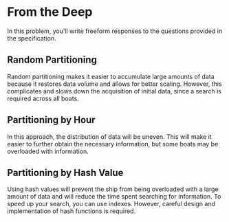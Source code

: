 # From the Deep

In this problem, you'll write freeform responses to the questions provided in the specification.

## Random Partitioning

Random partitioning makes it easier to accumulate large amounts of data because it restores data volume and allows for better scaling. However, this complicates and slows down the acquisition of initial data, since a search is required across all boats.

## Partitioning by Hour

In this approach, the distribution of data will be uneven. This will make it easier to further obtain the necessary information, but some boats may be overloaded with information.

## Partitioning by Hash Value

Using hash values ​​will prevent the ship from being overloaded with a large amount of data and will reduce the time spent searching for information. To speed up your search, you can use indexes. However, careful design and implementation of hash functions is required.
